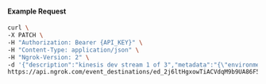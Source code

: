 <!-- Code generated for API Clients. DO NOT EDIT. -->

#### Example Request

```bash
curl \
-X PATCH \
-H "Authorization: Bearer {API_KEY}" \
-H "Content-Type: application/json" \
-H "Ngrok-Version: 2" \
-d '{"description":"kinesis dev stream 1 of 3","metadata":"{\"environment\":\"dev\", \"stream\":1}"}' \
https://api.ngrok.com/event_destinations/ed_2j6ltHgxowTiACVdqM9b9UA86F5
```
